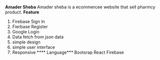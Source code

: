 **Amader Sheba**
Amader sheba is a ecommercee website that sell pharmcy product.
**Feature**
 1. Firebase Sign In
 2. Fierbase Register
 3. Google Login
 4. Data fetch from json data
 5. simple design
 6. simple user interface
 7. Responsive
**** Language***
Bootsrap
React
Firebase

